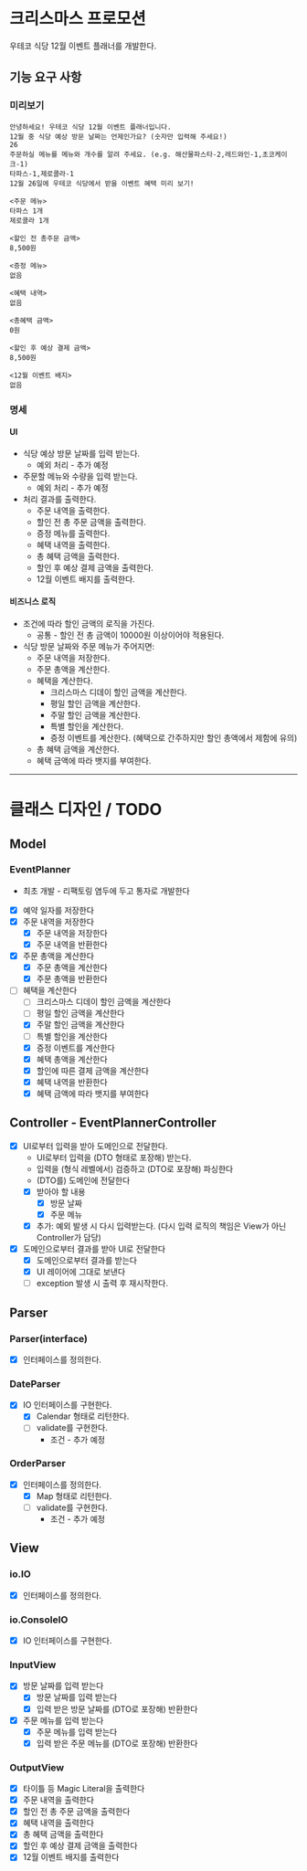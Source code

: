 # 크리스마스 프로모션

우테코 식당 12월 이벤트 플래너를 개발한다.

## 기능 요구 사항

### 미리보기

```
안녕하세요! 우테코 식당 12월 이벤트 플래너입니다.
12월 중 식당 예상 방문 날짜는 언제인가요? (숫자만 입력해 주세요!)
26
주문하실 메뉴를 메뉴와 개수를 알려 주세요. (e.g. 해산물파스타-2,레드와인-1,초코케이크-1)
타파스-1,제로콜라-1
12월 26일에 우테코 식당에서 받을 이벤트 혜택 미리 보기!

<주문 메뉴>
타파스 1개
제로콜라 1개

<할인 전 총주문 금액>
8,500원

<증정 메뉴>
없음

<혜택 내역>
없음

<총혜택 금액>
0원

<할인 후 예상 결제 금액>
8,500원

<12월 이벤트 배지>
없음
```

### 명세

#### UI

* 식당 예상 방문 날짜를 입력 받는다.
    * 예외 처리 - 추가 예정
* 주문할 메뉴와 수량을 입력 받는다.
    * 예외 처리 - 추가 예정
* 처리 결과를 출력한다.
    * 주문 내역을 출력한다.
    * 할인 전 총 주문 금액을 출력한다.
    * 증정 메뉴를 출력한다.
    * 혜택 내역을 출력한다.
    * 총 혜택 금액을 출력한다.
    * 할인 후 예상 결제 금액을 출력한다.
    * 12월 이벤트 배지를 출력한다.

#### 비즈니스 로직

* 조건에 따라 할인 금액의 로직을 가진다.
    * 공통 - 할인 전 총 금액이 10000원 이상이어야 적용된다.
* 식당 방문 날짜와 주문 메뉴가 주어지면:
    * 주문 내역을 저장한다.
    * 주문 총액을 계산한다.
    * 혜택을 계산한다.
        * 크리스마스 디데이 할인 금액을 계산한다.
        * 평일 할인 금액을 계산한다.
        * 주말 할인 금액을 계산한다.
        * 특별 할인을 계산한다.
        * 증정 이벤트를 계산한다. (혜택으로 간주하지만 할인 총액에서 제함에 유의)
    * 총 혜택 금액을 계산한다.
    * 혜택 금액에 따라 뱃지를 부여한다.

---

# 클래스 디자인 / TODO

## Model

### EventPlanner

* 최초 개발 - 리팩토링 염두에 두고 통자로 개발한다
* [x] 예약 일자를 저장한다
* [x] 주문 내역을 저장한다
    * [x] 주문 내역을 저장한다
    * [x] 주문 내역을 반환한다
* [x] 주문 총액을 계산한다
    * [x] 주문 총액을 계산한다
    * [x] 주문 총액을 반환한다
* [ ] 혜택을 계산한다
    * [ ] 크리스마스 디데이 할인 금액을 계산한다
    * [ ] 평일 할인 금액을 계산한다
    * [x] 주말 할인 금액을 계산한다
    * [ ] 특별 할인을 계산한다
    * [x] 증정 이벤트를 계산한다
    * [x] 혜택 총액을 계산한다
    * [x] 할인에 따른 결제 금액을 계산한다
    * [x] 혜택 내역을 반환한다
    * [x] 혜택 금액에 따라 뱃지를 부여한다

## Controller - EventPlannerController

* [x] UI로부터 입력을 받아 도메인으로 전달한다.
    * UI로부터 입력을 (DTO 형태로 포장해) 받는다.
    * 입력을 (형식 레벨에서) 검증하고 (DTO로 포장해) 파싱한다
    * (DTO를) 도메인에 전달한다
    * [x] 받아야 할 내용
        * [x] 방문 날짜
        * [x] 주문 메뉴
    * [x] 추가: 예외 발생 시 다시 입력받는다. (다시 입력 로직의 책임은 View가 아닌 Controller가 담당)
* [x] 도메인으로부터 결과를 받아 UI로 전달한다
    * [x] 도메인으로부터 결과를 받는다
    * [x] UI 레이어에 그대로 보낸다
    * [ ] exception 발생 시 출력 후 재시작한다.

## Parser

### Parser(interface)

* [x] 인터페이스를 정의한다.

### DateParser

* [x] IO 인터페이스를 구현한다.
    * [x] Calendar 형태로 리턴한다.
    * [ ] validate를 구현한다.
        * 조건 - 추가 예정

### OrderParser

* [x] 인터페이스를 정의한다.
    * [x] Map 형태로 리턴한다.
    * [ ] validate를 구현한다.
        * 조건 - 추가 예정

## View

### io.IO

* [x] 인터페이스를 정의한다.

### io.ConsoleIO

* [x] IO 인터페이스를 구현한다.

### InputView

* [x] 방문 날짜를 입력 받는다
    * [x] 방문 날짜를 입력 받는다
    * [x] 입력 받은 방문 날짜를 (DTO로 포장해) 반환한다
* [x] 주문 메뉴를 입력 받는다
    * [x] 주문 메뉴를 입력 받는다
    * [x] 입력 받은 주문 메뉴를 (DTO로 포장해) 반환한다

### OutputView

* [x] 타이틀 등 Magic Literal을 출력한다
* [x] 주문 내역을 출력한다
* [x] 할인 전 총 주문 금액을 출력한다
* [x] 혜택 내역을 출력한다
* [x] 총 혜택 금액을 출력한다
* [x] 할인 후 예상 결제 금액을 출력한다
* [x] 12월 이벤트 배지를 출력한다